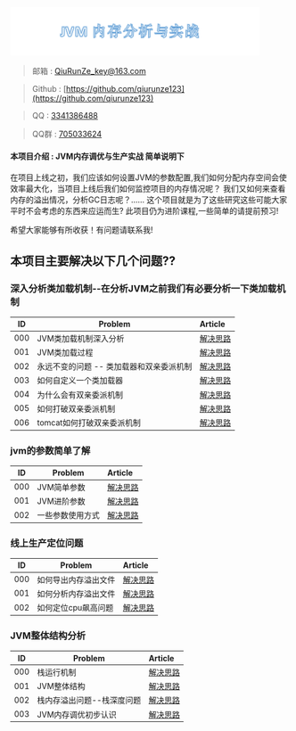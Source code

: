 ![JVM内存调优与生产实战](https://raw.githubusercontent.com/qiurunze123/imageall/master/jvminit.png)

> 邮箱 : [QiuRunZe_key@163.com](QiuRunZe_key@163.com)

> Github : [https://github.com/qiurunze123](https://github.com/qiurunze123)

> QQ : [3341386488](3341386488)

> QQ群 : [705033624](705033624) 


####  本项目介绍 : JVM内存调优与生产实战 简单说明下 

在项目上线之初，我们应该如何设置JVM的参数配置,我们如何分配内存空间会使效率最大化，当项目上线后我们如何监控项目的内存情况呢？
我们又如何来查看内存的溢出情况，分析GC日志呢？...... 这个项目就是为了这些研究这些可能大家平时不会考虑的东西来应运而生? 
此项目仍为进阶课程,一些简单的请提前预习! 

希望大家能够有所收获！有问题请联系我!
 
## 本项目主要解决以下几个问题??

### 深入分析类加载机制--在分析JVM之前我们有必要分析一下类加载机制

| ID | Problem  | Article | 
 | --- | ---   | :--- |
 | 000 |JVM类加载机制深入分析 | [解决思路](/docs/jvm.md) |
 | 001 |JVM类加载过程 | [解决思路](/docs/jvm.md) |
 | 002 |永远不变的问题 -- 类加载器和双亲委派机制 | [解决思路](/docs/jvm.md) |
 | 003 |如何自定义一个类加载器 | [解决思路](/docs/jvm.md) |
 | 004 |为什么会有双亲委派机制 | [解决思路](/docs/jvm.md) |
 | 005 |如何打破双亲委派机制 | [解决思路](/docs/jvm.md) |
 | 006 |tomcat如何打破双亲委派机制 | [解决思路](/docs/jvm.md) |
 
### jvm的参数简单了解

 | ID | Problem  | Article | 
 | --- | ---   | :--- |
 | 000 |JVM简单参数 | [解决思路](/docs/jvmparam.md) |
 | 001 |JVM进阶参数 | [解决思路](/docs/jvmparam.md) |
 | 002 |一些参数使用方式 | [解决思路](/docs/jvmparam.md) |
 
### 线上生产定位问题

| ID | Problem  | Article | 
 | --- | ---   | :--- |
 | 000 |如何导出内存溢出文件 | [解决思路](/docs/jvmparam.md) |
 | 001 |如何分析内存溢出文件 | [解决思路](/docs/jvmparam.md) |
 | 002 |如何定位cpu飙高问题 | [解决思路](/docs/jvmparam.md) |

### JVM整体结构分析

| ID | Problem  | Article | 
 | --- | ---   | :--- |
 | 000 |栈运行机制 | [解决思路](/docs/jvmstack.md) |
 | 001 |JVM整体结构 | [解决思路](/docs/jvmstack.md) |
 | 002 |栈内存溢出问题--栈深度问题 | [解决思路](/docs/jvmstack.md) |
 | 003 |JVM内存调优初步认识 | [解决思路](/docs/jvmstack.md) |